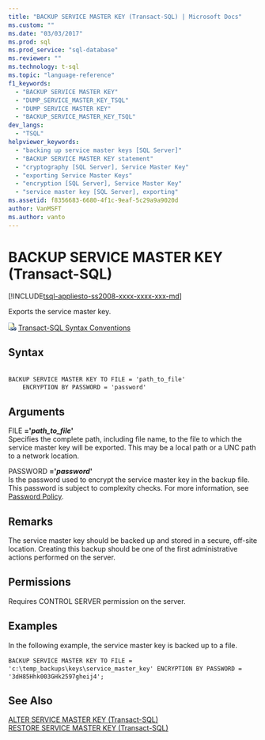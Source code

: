 ```yaml
---
title: "BACKUP SERVICE MASTER KEY (Transact-SQL) | Microsoft Docs"
ms.custom: ""
ms.date: "03/03/2017"
ms.prod: sql
ms.prod_service: "sql-database"
ms.reviewer: ""
ms.technology: t-sql
ms.topic: "language-reference"
f1_keywords: 
  - "BACKUP SERVICE MASTER KEY"
  - "DUMP_SERVICE_MASTER_KEY_TSQL"
  - "DUMP SERVICE MASTER KEY"
  - "BACKUP_SERVICE_MASTER_KEY_TSQL"
dev_langs: 
  - "TSQL"
helpviewer_keywords: 
  - "backing up service master keys [SQL Server]"
  - "BACKUP SERVICE MASTER KEY statement"
  - "cryptography [SQL Server], Service Master Key"
  - "exporting Service Master Keys"
  - "encryption [SQL Server], Service Master Key"
  - "service master key [SQL Server], exporting"
ms.assetid: f8356683-6680-4f1c-9eaf-5c29a9a9020d
author: VanMSFT
ms.author: vanto
---
```

# BACKUP SERVICE MASTER KEY (Transact-SQL)
[!INCLUDE[tsql-appliesto-ss2008-xxxx-xxxx-xxx-md](../../includes/tsql-appliesto-ss2008-xxxx-xxxx-xxx-md.md)]

  Exports the service master key.  
  
 ![Topic link icon](../../database-engine/configure-windows/media/topic-link.gif "Topic link icon") [Transact-SQL Syntax Conventions](../../t-sql/language-elements/transact-sql-syntax-conventions-transact-sql.md)  
  
## Syntax  
  
```  
  
BACKUP SERVICE MASTER KEY TO FILE = 'path_to_file'   
    ENCRYPTION BY PASSWORD = 'password'  
```  
  
## Arguments  
 FILE **='***path_to_file***'**  
 Specifies the complete path, including file name, to the file to which the service master key will be exported. This may be a local path or a UNC path to a network location.  
  
 PASSWORD **='***password***'**  
 Is the password used to encrypt the service master key in the backup file. This password is subject to complexity checks. For more information, see [Password Policy](../../relational-databases/security/password-policy.md).  
  
## Remarks  
 The service master key should be backed up and stored in a secure, off-site location. Creating this backup should be one of the first administrative actions performed on the server.  
  
## Permissions  
 Requires CONTROL SERVER permission on the server.  
  
## Examples  
 In the following example, the service master key is backed up to a file.  
  
```  
BACKUP SERVICE MASTER KEY TO FILE = 'c:\temp_backups\keys\service_master_key' ENCRYPTION BY PASSWORD = '3dH85Hhk003GHk2597gheij4';  
```  
  
## See Also  
 [ALTER SERVICE MASTER KEY &#40;Transact-SQL&#41;](../../t-sql/statements/alter-service-master-key-transact-sql.md)   
 [RESTORE SERVICE MASTER KEY &#40;Transact-SQL&#41;](../../t-sql/statements/restore-service-master-key-transact-sql.md)  
  
  

